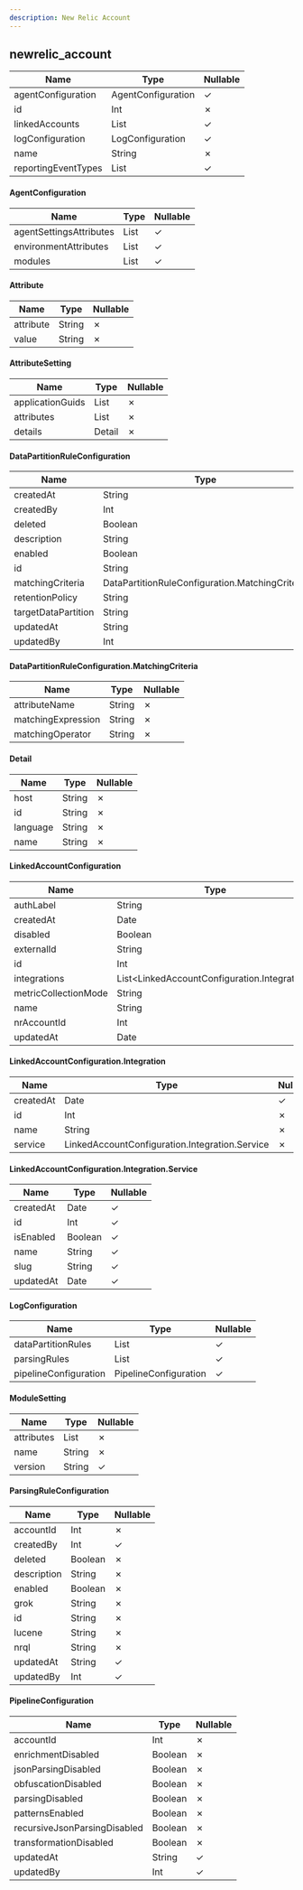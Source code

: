 ```yaml
---
description: New Relic Account
---
```

newrelic_account
----------------

| **Name**            | **Type**                         | **Nullable** |
| ------------------- | -------------------------------- | ------------ |
| agentConfiguration  | AgentConfiguration               | &check;      |
| id                  | Int                              | &cross;      |
| linkedAccounts      | List<LinkedAccountConfiguration> | &check;      |
| logConfiguration    | LogConfiguration                 | &check;      |
| name                | String                           | &cross;      |
| reportingEventTypes | List<String>                     | &check;      |

#### AgentConfiguration
| **Name**                | **Type**               | **Nullable** |
| ----------------------- | ---------------------- | ------------ |
| agentSettingsAttributes | List<AttributeSetting> | &check;      |
| environmentAttributes   | List<AttributeSetting> | &check;      |
| modules                 | List<ModuleSetting>    | &check;      |

#### Attribute
| **Name**  | **Type** | **Nullable** |
| --------- | -------- | ------------ |
| attribute | String   | &cross;      |
| value     | String   | &cross;      |

#### AttributeSetting
| **Name**         | **Type**        | **Nullable** |
| ---------------- | --------------- | ------------ |
| applicationGuids | List<String>    | &cross;      |
| attributes       | List<Attribute> | &cross;      |
| details          | Detail          | &cross;      |

#### DataPartitionRuleConfiguration
| **Name**            | **Type**                                        | **Nullable** |
| ------------------- | ----------------------------------------------- | ------------ |
| createdAt           | String                                          | &check;      |
| createdBy           | Int                                             | &check;      |
| deleted             | Boolean                                         | &cross;      |
| description         | String                                          | &check;      |
| enabled             | Boolean                                         | &cross;      |
| id                  | String                                          | &cross;      |
| matchingCriteria    | DataPartitionRuleConfiguration.MatchingCriteria | &cross;      |
| retentionPolicy     | String                                          | &cross;      |
| targetDataPartition | String                                          | &cross;      |
| updatedAt           | String                                          | &check;      |
| updatedBy           | Int                                             | &check;      |

#### DataPartitionRuleConfiguration.MatchingCriteria
| **Name**           | **Type** | **Nullable** |
| ------------------ | -------- | ------------ |
| attributeName      | String   | &cross;      |
| matchingExpression | String   | &cross;      |
| matchingOperator   | String   | &cross;      |

#### Detail
| **Name** | **Type** | **Nullable** |
| -------- | -------- | ------------ |
| host     | String   | &cross;      |
| id       | String   | &cross;      |
| language | String   | &cross;      |
| name     | String   | &cross;      |

#### LinkedAccountConfiguration
| **Name**             | **Type**                                     | **Nullable** |
| -------------------- | -------------------------------------------- | ------------ |
| authLabel            | String                                       | &check;      |
| createdAt            | Date                                         | &check;      |
| disabled             | Boolean                                      | &cross;      |
| externalId           | String                                       | &cross;      |
| id                   | Int                                          | &check;      |
| integrations         | List<LinkedAccountConfiguration.Integration> | &check;      |
| metricCollectionMode | String                                       | &check;      |
| name                 | String                                       | &check;      |
| nrAccountId          | Int                                          | &check;      |
| updatedAt            | Date                                         | &check;      |

#### LinkedAccountConfiguration.Integration
| **Name**  | **Type**                                       | **Nullable** |
| --------- | ---------------------------------------------- | ------------ |
| createdAt | Date                                           | &check;      |
| id        | Int                                            | &cross;      |
| name      | String                                         | &cross;      |
| service   | LinkedAccountConfiguration.Integration.Service | &cross;      |

#### LinkedAccountConfiguration.Integration.Service
| **Name**  | **Type** | **Nullable** |
| --------- | -------- | ------------ |
| createdAt | Date     | &check;      |
| id        | Int      | &check;      |
| isEnabled | Boolean  | &check;      |
| name      | String   | &check;      |
| slug      | String   | &check;      |
| updatedAt | Date     | &check;      |

#### LogConfiguration
| **Name**              | **Type**                             | **Nullable** |
| --------------------- | ------------------------------------ | ------------ |
| dataPartitionRules    | List<DataPartitionRuleConfiguration> | &check;      |
| parsingRules          | List<ParsingRuleConfiguration>       | &check;      |
| pipelineConfiguration | PipelineConfiguration                | &check;      |

#### ModuleSetting
| **Name**   | **Type**        | **Nullable** |
| ---------- | --------------- | ------------ |
| attributes | List<Attribute> | &cross;      |
| name       | String          | &cross;      |
| version    | String          | &check;      |

#### ParsingRuleConfiguration
| **Name**    | **Type** | **Nullable** |
| ----------- | -------- | ------------ |
| accountId   | Int      | &cross;      |
| createdBy   | Int      | &check;      |
| deleted     | Boolean  | &cross;      |
| description | String   | &cross;      |
| enabled     | Boolean  | &cross;      |
| grok        | String   | &cross;      |
| id          | String   | &cross;      |
| lucene      | String   | &cross;      |
| nrql        | String   | &cross;      |
| updatedAt   | String   | &check;      |
| updatedBy   | Int      | &check;      |

#### PipelineConfiguration
| **Name**                     | **Type** | **Nullable** |
| ---------------------------- | -------- | ------------ |
| accountId                    | Int      | &cross;      |
| enrichmentDisabled           | Boolean  | &cross;      |
| jsonParsingDisabled          | Boolean  | &cross;      |
| obfuscationDisabled          | Boolean  | &cross;      |
| parsingDisabled              | Boolean  | &cross;      |
| patternsEnabled              | Boolean  | &cross;      |
| recursiveJsonParsingDisabled | Boolean  | &cross;      |
| transformationDisabled       | Boolean  | &cross;      |
| updatedAt                    | String   | &check;      |
| updatedBy                    | Int      | &check;      |
